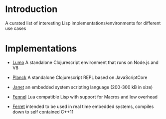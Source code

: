 # Introduction

A curated list of interesting Lisp implementations/environments for different use cases

# Implementations

* [Lumo](https://github.com/anmonteiro/lumo) A standalone Clojurescript environment that runs on Node.js and V8

* [Planck](https://github.com/planck-repl/planck) A standalone Clojurescript REPL based on JavaScriptCore

* [Janet](https://janet-lang.org/) an embedded system scripting language (200-300 kB in size)

* [Fennel](https://fennel-lang.org/) Lua compatible Lisp with support for Macros and low overhead

* [Ferret](https://ferret-lang.org/) intended to be used in real time embedded systems, compiles down to self contained C++11


